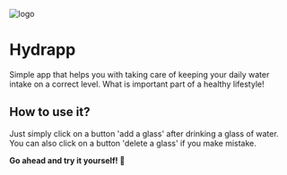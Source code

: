 ![logo](../assets/img/hydrapp.png)

# Hydrapp

Simple app that helps you with taking care of keeping your daily water intake on a correct level. What is important part of a healthy lifestyle!

## How to use it?

Just simply click on a button 'add a glass' after drinking a glass of water. You can also click on a button 'delete a glass' if you make mistake.

**Go ahead and try it yourself! 🧐**
